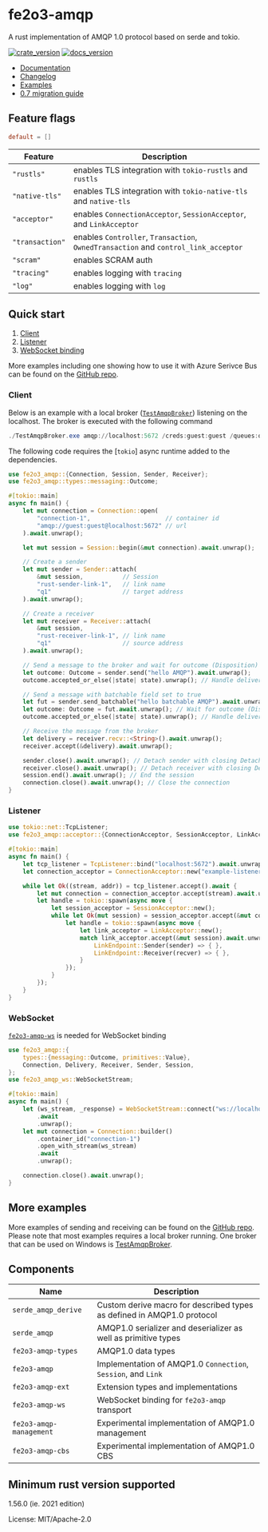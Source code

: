 # fe2o3-amqp

A rust implementation of AMQP 1.0 protocol based on serde and tokio.

[![crate_version](https://img.shields.io/crates/v/fe2o3-amqp.svg?style=flat)](https://crates.io/crates/fe2o3-amqp) [![docs_version](https://img.shields.io/badge/docs-latest-blue.svg?style=flat)](https://docs.rs/fe2o3-amqp/latest/fe2o3_amqp/)

- [Documentation](https://docs.rs/fe2o3-amqp)
- [Changelog](https://github.com/minghuaw/fe2o3-amqp/blob/main/fe2o3-amqp/Changelog.md)
- [Examples](https://github.com/minghuaw/fe2o3-amqp/tree/main/examples)
- [0.7 migration guide](https://github.com/minghuaw/fe2o3-amqp/issues/120)

## Feature flags

```toml
default = []
```

| Feature | Description |
|---------|-------------|
|`"rustls"`| enables TLS integration with `tokio-rustls` and `rustls` |
|`"native-tls"`| enables TLS integration with `tokio-native-tls` and `native-tls`|
|`"acceptor"`| enables `ConnectionAcceptor`, `SessionAcceptor`, and `LinkAcceptor`|
|`"transaction"`| enables `Controller`, `Transaction`, `OwnedTransaction` and `control_link_acceptor` |
|`"scram"`| enables SCRAM auth |
|`"tracing"`| enables logging with `tracing` |
|`"log"`| enables logging with `log` |

## Quick start

1. [Client](#client)
2. [Listener](#listener)
3. [WebSocket binding](#websocket)

More examples including one showing how to use it with Azure Serivce Bus can be found on the [GitHub repo](https://github.com/minghuaw/fe2o3-amqp/tree/main/examples).

### Client

Below is an example with a local broker ([`TestAmqpBroker`](https://github.com/Azure/amqpnetlite/releases/download/test_broker.1609/TestAmqpBroker.zip))
listening on the localhost. The broker is executed with the following command

```powershell
./TestAmqpBroker.exe amqp://localhost:5672 /creds:guest:guest /queues:q1
```

The following code requires the [`tokio`] async runtime added to the dependencies.

```rust
use fe2o3_amqp::{Connection, Session, Sender, Receiver};
use fe2o3_amqp::types::messaging::Outcome;

#[tokio::main]
async fn main() {
    let mut connection = Connection::open(
        "connection-1",                     // container id
        "amqp://guest:guest@localhost:5672" // url
    ).await.unwrap();

    let mut session = Session::begin(&mut connection).await.unwrap();

    // Create a sender
    let mut sender = Sender::attach(
        &mut session,           // Session
        "rust-sender-link-1",   // link name
        "q1"                    // target address
    ).await.unwrap();

    // Create a receiver
    let mut receiver = Receiver::attach(
        &mut session,
        "rust-receiver-link-1", // link name
        "q1"                    // source address
    ).await.unwrap();

    // Send a message to the broker and wait for outcome (Disposition)
    let outcome: Outcome = sender.send("hello AMQP").await.unwrap();
    outcome.accepted_or_else(|state| state).unwrap(); // Handle delivery outcome

    // Send a message with batchable field set to true
    let fut = sender.send_batchable("hello batchable AMQP").await.unwrap();
    let outcome: Outcome = fut.await.unwrap(); // Wait for outcome (Disposition)
    outcome.accepted_or_else(|state| state).unwrap(); // Handle delivery outcome

    // Receive the message from the broker
    let delivery = receiver.recv::<String>().await.unwrap();
    receiver.accept(&delivery).await.unwrap();

    sender.close().await.unwrap(); // Detach sender with closing Detach performatives
    receiver.close().await.unwrap(); // Detach receiver with closing Detach performatives
    session.end().await.unwrap(); // End the session
    connection.close().await.unwrap(); // Close the connection
}
```

### Listener

```rust
use tokio::net::TcpListener;
use fe2o3_amqp::acceptor::{ConnectionAcceptor, SessionAcceptor, LinkAcceptor, LinkEndpoint};

#[tokio::main]
async fn main() {
    let tcp_listener = TcpListener::bind("localhost:5672").await.unwrap();
    let connection_acceptor = ConnectionAcceptor::new("example-listener");

    while let Ok((stream, addr)) = tcp_listener.accept().await {
        let mut connection = connection_acceptor.accept(stream).await.unwrap();
        let handle = tokio::spawn(async move {
            let session_acceptor = SessionAcceptor::new();
            while let Ok(mut session) = session_acceptor.accept(&mut connection).await{
                let handle = tokio::spawn(async move {
                    let link_acceptor = LinkAcceptor::new();
                    match link_acceptor.accept(&mut session).await.unwrap() {
                        LinkEndpoint::Sender(sender) => { },
                        LinkEndpoint::Receiver(recver) => { },
                    }
                });
            }
        });
    }
}
```

### WebSocket

[`fe2o3-amqp-ws`](https://crates.io/crates/fe2o3-amqp-ws) is needed for WebSocket binding

```rust
use fe2o3_amqp::{
    types::{messaging::Outcome, primitives::Value},
    Connection, Delivery, Receiver, Sender, Session,
};
use fe2o3_amqp_ws::WebSocketStream;

#[tokio::main]
async fn main() {
    let (ws_stream, _response) = WebSocketStream::connect("ws://localhost:5673")
        .await
        .unwrap();
    let mut connection = Connection::builder()
        .container_id("connection-1")
        .open_with_stream(ws_stream)
        .await
        .unwrap();

    connection.close().await.unwrap();
}
```

## More examples

More examples of sending and receiving can be found on the [GitHub repo](https://github.com/minghuaw/fe2o3-amqp/tree/main/examples/).
Please note that most examples requires a local broker running. One broker that can be used on Windows is [TestAmqpBroker](https://azure.github.io/amqpnetlite/articles/hello_amqp.html).

## Components

| Name | Description |
|------|-------------|
|`serde_amqp_derive`| Custom derive macro for described types as defined in AMQP1.0 protocol |
|`serde_amqp`| AMQP1.0 serializer and deserializer as well as primitive types |
|`fe2o3-amqp-types`| AMQP1.0 data types |
|`fe2o3-amqp`| Implementation of AMQP1.0 `Connection`, `Session`, and `Link` |
|`fe2o3-amqp-ext`| Extension types and implementations |
|`fe2o3-amqp-ws` | WebSocket binding for `fe2o3-amqp` transport |
|`fe2o3-amqp-management`| Experimental implementation of AMQP1.0 management |
|`fe2o3-amqp-cbs`| Experimental implementation of AMQP1.0 CBS |

## Minimum rust version supported

1.56.0 (ie. 2021 edition)

License: MIT/Apache-2.0
